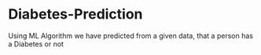 # Diabetes-Prediction
Using ML Algorithm  we have predicted from a given data, that a person has a Diabetes or not 
